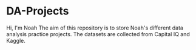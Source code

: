# DA-Projects
Hi, I'm Noah 
The aim of this repository is to store Noah's different data analysis practice projects. The datasets are collected from Capital IQ and Kaggle.
